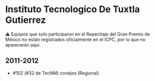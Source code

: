# Instituto Tecnologico De Tuxtla Gutierrez

:warning: Equipos que solo participaron en el Repechaje del Gran Premio de México no están registrados oficialmente en el ICPC, por lo que no aparecerán aquí.

## 2011-2012

- #102 (#32 de TecNM) conejos (Regional)



